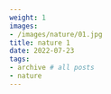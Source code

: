 ```yaml
---
weight: 1
images:
- /images/nature/01.jpg
title: nature 1
date: 2022-07-23
tags:
- archive # all posts
- nature
---
```

